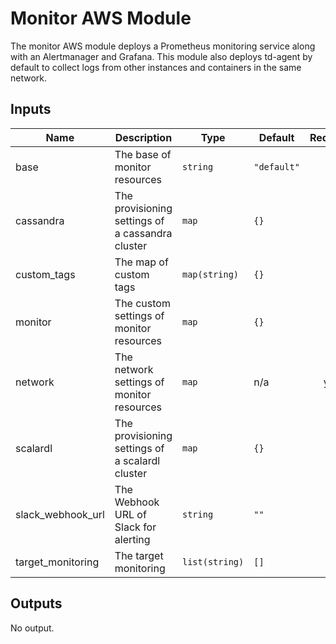 # Monitor AWS Module
The monitor AWS module deploys a Prometheus monitoring service along with an Alertmanager and Grafana. This module also deploys td-agent by default to collect logs from other instances and containers in the same network.

## Inputs

| Name | Description | Type | Default | Required |
|------|-------------|------|---------|:-----:|
| base | The base of monitor resources | `string` | `"default"` | no |
| cassandra | The provisioning settings of a cassandra cluster | `map` | `{}` | no |
| custom_tags | The map of custom tags | `map(string)` | `{}` | no |
| monitor | The custom settings of monitor resources | `map` | `{}` | no |
| network | The network settings of monitor resources | `map` | n/a | yes |
| scalardl | The provisioning settings of a scalardl cluster | `map` | `{}` | no |
| slack_webhook_url | The Webhook URL of Slack for alerting | `string` | `""` | no |
| target_monitoring | The target monitoring | `list(string)` | `[]` | no |

## Outputs

No output.

